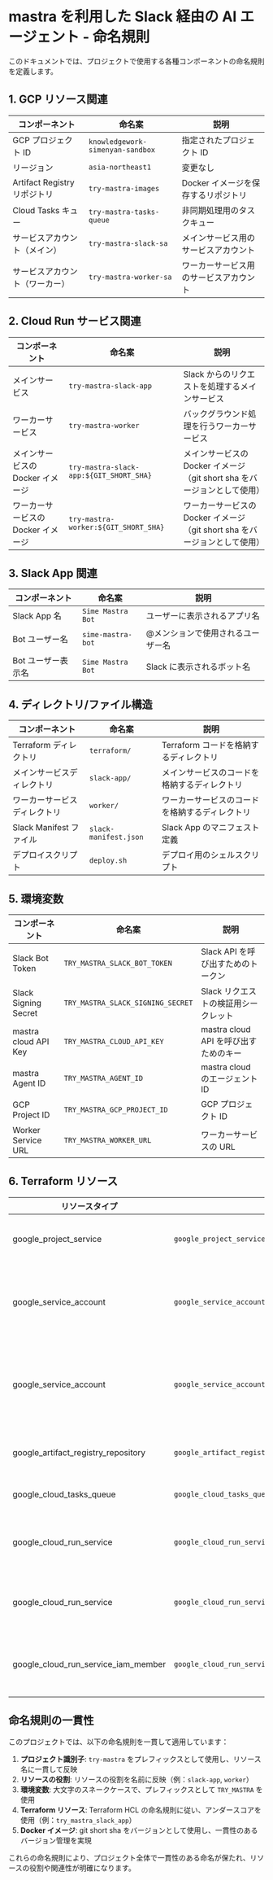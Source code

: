 # mastra を利用した Slack 経由の AI エージェント - 命名規則

このドキュメントでは、プロジェクトで使用する各種コンポーネントの命名規則を定義します。

## 1. GCP リソース関連

| コンポーネント                 | 命名案                           | 説明                                   |
| ------------------------------ | -------------------------------- | -------------------------------------- |
| GCP プロジェクト ID            | `knowledgework-simenyan-sandbox` | 指定されたプロジェクト ID              |
| リージョン                     | `asia-northeast1`                | 変更なし                               |
| Artifact Registry リポジトリ   | `try-mastra-images`              | Docker イメージを保存するリポジトリ    |
| Cloud Tasks キュー             | `try-mastra-tasks-queue`         | 非同期処理用のタスクキュー             |
| サービスアカウント（メイン）   | `try-mastra-slack-sa`            | メインサービス用のサービスアカウント   |
| サービスアカウント（ワーカー） | `try-mastra-worker-sa`           | ワーカーサービス用のサービスアカウント |

## 2. Cloud Run サービス関連

| コンポーネント                     | 命名案                                  | 説明                                                                       |
| ---------------------------------- | --------------------------------------- | -------------------------------------------------------------------------- |
| メインサービス                     | `try-mastra-slack-app`                  | Slack からのリクエストを処理するメインサービス                             |
| ワーカーサービス                   | `try-mastra-worker`                     | バックグラウンド処理を行うワーカーサービス                                 |
| メインサービスの Docker イメージ   | `try-mastra-slack-app:${GIT_SHORT_SHA}` | メインサービスの Docker イメージ（git short sha をバージョンとして使用）   |
| ワーカーサービスの Docker イメージ | `try-mastra-worker:${GIT_SHORT_SHA}`    | ワーカーサービスの Docker イメージ（git short sha をバージョンとして使用） |

## 3. Slack App 関連

| コンポーネント     | 命名案            | 説明                              |
| ------------------ | ----------------- | --------------------------------- |
| Slack App 名       | `Sime Mastra Bot` | ユーザーに表示されるアプリ名      |
| Bot ユーザー名     | `sime-mastra-bot` | @メンションで使用されるユーザー名 |
| Bot ユーザー表示名 | `Sime Mastra Bot` | Slack に表示されるボット名        |

## 4. ディレクトリ/ファイル構造

| コンポーネント               | 命名案                | 説明                                           |
| ---------------------------- | --------------------- | ---------------------------------------------- |
| Terraform ディレクトリ       | `terraform/`          | Terraform コードを格納するディレクトリ         |
| メインサービスディレクトリ   | `slack-app/`          | メインサービスのコードを格納するディレクトリ   |
| ワーカーサービスディレクトリ | `worker/`             | ワーカーサービスのコードを格納するディレクトリ |
| Slack Manifest ファイル      | `slack-manifest.json` | Slack App のマニフェスト定義                   |
| デプロイスクリプト           | `deploy.sh`           | デプロイ用のシェルスクリプト                   |

## 5. 環境変数

| コンポーネント       | 命名案                            | 説明                                  |
| -------------------- | --------------------------------- | ------------------------------------- |
| Slack Bot Token      | `TRY_MASTRA_SLACK_BOT_TOKEN`      | Slack API を呼び出すためのトークン    |
| Slack Signing Secret | `TRY_MASTRA_SLACK_SIGNING_SECRET` | Slack リクエストの検証用シークレット  |
| mastra cloud API Key | `TRY_MASTRA_CLOUD_API_KEY`        | mastra cloud API を呼び出すためのキー |
| mastra Agent ID      | `TRY_MASTRA_AGENT_ID`             | mastra cloud のエージェント ID        |
| GCP Project ID       | `TRY_MASTRA_GCP_PROJECT_ID`       | GCP プロジェクト ID                   |
| Worker Service URL   | `TRY_MASTRA_WORKER_URL`           | ワーカーサービスの URL                |

## 6. Terraform リソース

| リソースタイプ                      | 命名案                                                          | 説明                                   |
| ----------------------------------- | --------------------------------------------------------------- | -------------------------------------- |
| google_project_service              | `google_project_service.required_apis`                          | 必要な GCP API を有効化                |
| google_service_account              | `google_service_account.try_mastra_slack_sa`                    | メインサービス用のサービスアカウント   |
| google_service_account              | `google_service_account.try_mastra_worker_sa`                   | ワーカーサービス用のサービスアカウント |
| google_artifact_registry_repository | `google_artifact_registry_repository.try_mastra_images`         | Artifact Registry リポジトリ           |
| google_cloud_tasks_queue            | `google_cloud_tasks_queue.try_mastra_tasks_queue`               | Cloud Tasks キュー                     |
| google_cloud_run_service            | `google_cloud_run_service.try_mastra_slack_app`                 | メインサービスの Cloud Run             |
| google_cloud_run_service            | `google_cloud_run_service.try_mastra_worker`                    | ワーカーサービスの Cloud Run           |
| google_cloud_run_service_iam_member | `google_cloud_run_service_iam_member.try_mastra_worker_invoker` | ワーカーサービスの呼び出し権限         |

## 命名規則の一貫性

このプロジェクトでは、以下の命名規則を一貫して適用しています：

1. **プロジェクト識別子**: `try-mastra` をプレフィックスとして使用し、リソース名に一貫して反映
2. **リソースの役割**: リソースの役割を名前に反映（例：`slack-app`, `worker`）
3. **環境変数**: 大文字のスネークケースで、プレフィックスとして `TRY_MASTRA` を使用
4. **Terraform リソース**: Terraform HCL の命名規則に従い、アンダースコアを使用（例：`try_mastra_slack_app`）
5. **Docker イメージ**: git short sha をバージョンとして使用し、一貫性のあるバージョン管理を実現

これらの命名規則により、プロジェクト全体で一貫性のある命名が保たれ、リソースの役割や関連性が明確になります。
